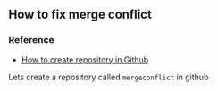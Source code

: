 ## How to fix merge conflict

### Reference
* [How to create repository in Github](/content/git/tutorials/01-how-to-create-github-account)

Lets create a repository called `mergeconflict` in github




